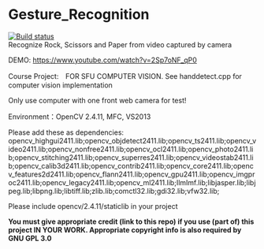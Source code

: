 # Gesture_Recognition  
[![Build status](https://ci.appveyor.com/api/projects/status/ixkg1f06acmxdd26?svg=true)](https://ci.appveyor.com/project/zeruniverse/gesture-recognition)  
Recognize Rock, Scissors and Paper from video captured by camera  
  
DEMO: https://www.youtube.com/watch?v=2Sp7oNF_qP0  
  
Course Project:　FOR SFU COMPUTER VISION. See handdetect.cpp for computer vision implementation  
  
Only use computer with one front web camera for test!  
  
Environment：OpenCV 2.4.11, MFC, VS2013  
    
Please add these as dependencies:  
opencv_highgui2411.lib;opencv_objdetect2411.lib;opencv_ts2411.lib;opencv_video2411.lib;opencv_nonfree2411.lib;opencv_ocl2411.lib;opencv_photo2411.lib;opencv_stitching2411.lib;opencv_superres2411.lib;opencv_videostab2411.lib;opencv_calib3d2411.lib;opencv_contrib2411.lib;opencv_core2411.lib;opencv_features2d2411.lib;opencv_flann2411.lib;opencv_gpu2411.lib;opencv_imgproc2411.lib;opencv_legacy2411.lib;opencv_ml2411.lib;IlmImf.lib;libjasper.lib;libjpeg.lib;libpng.lib;libtiff.lib;zlib.lib;comctl32.lib;gdi32.lib;vfw32.lib;  
  
Please include opencv/2.4.11/staticlib in your project  
  
  
**You must give appropriate credit (link to this repo) if you use (part of) this project IN YOUR WORK. Appropriate copyright info is also required by GNU GPL 3.0**
